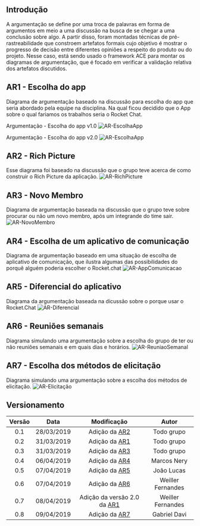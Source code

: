 ## Introdução

A argumentação se define por uma troca de palavras em forma de argumentos em meio a uma discussão na busca de se chegar a uma conclusão sobre algo. A partir disso, foram montadas técnicas de pré-rastreabilidade que constroem artefatos formais cujo objetivo é mostrar o progresso de decisão entre diferentes opiniões a respeito do produto ou do projeto. Nesse caso, está sendo usado o framework ACE para montar os diagramas de argumentação, que é focado em verificar a validação relativa dos artefatos discutidos.

## AR1 - Escolha do app

Diagrama de argumentação baseado na discussão para escolha do app que seria abordado pela equipe na disciplina. Na qual ficou decidido que o App sobre o qual fariamos os trabalhos seria o Rocket Chat.

Argumentação - Escolha do app v1.0
![AR-EscolhaApp](../img/PreRastreabilidade/Argumentacao_Tema.png)

Argumentação - Escolha do app v2.0
![AR-EscolhaApp](../img/PreRastreabilidade/Argumentacao_Tema_v2.png)

## AR2 - Rich Picture

Esse diagrama foi baseado na discussão que o grupo teve acerca de como construir o Rich Picture da aplicação.
![AR-RichPicture](../img/PreRastreabilidade/argumentacao_rich.png)

## AR3 - Novo Membro

Diagrama de argumentação baseada na discussão que o grupo teve sobre procurar ou não um novo membro, após um integrande do time sair.
![AR-NovoMembro](../img/PreRastreabilidade/argumentacao_membro.png)

## AR4 - Escolha de um aplicativo de comunicação

Diagrama de argumentação baseado em uma situação de escolha de aplicativo de comunicação, que ilustra algumas das possibilidades do porquê alguém poderia escolher o Rocket.chat
![AR-AppComunicacao](../img/PreRastreabilidade/arg-appDeComunicacao.png)

## AR5 - Diferencial do aplicativo

Diagrama da argumentação baseada na dicussão sobre o porque usar o Rocket.Chat
![AR-Diferencial](../img/PreRastreabilidade/argumentação-diferencial.jpg)

## AR6 - Reuniões semanais

Diagrama simulando uma argumentação sobre a escolha do grupo de ter ou não reuniões semanais e em quais dias e horários.
![AR-ReuniaoSemanal](../img/PreRastreabilidade/argReunioesSemanais.png)

## AR7 - Escolha dos métodos de elicitação

Diagrama simulando uma argumentação sobre a escolha dos métodos de elicitação.
![AR-Elicitação](../img/PreRastreabilidade/elicitacao.png)

## Versionamento

|  Versão | Data | Modificação | Autor |
|  :------: | :------: | :------: | :------: |
|  0.1 | 28/03/2019 | Adição da [AR2](#ar2-rich-picture) | Todo grupo |
|  0.2 | 31/03/2019 | Adição da [AR1](#ar1-escolha-do-app) | Todo grupo |
|  0.3 | 31/03/2019 | Adição da [AR3](#ar3-novo-membro) | Todo grupo |
|  0.4 | 06/04/2019 | Adição da [AR4](#ar4-escolha-de-um-aplicativo-de-comunicação) | Marcos Nery |
|  0.5 | 07/04/2019 | Adição da [AR5](#ar5-diferencial-do-aplicativo) | João Lucas |
|  0.6 | 07/04/2019 | Adição da [AR6](#ar6-reunioes-semanais) | Weiller Fernandes |
|  0.7 | 08/04/2019 | Adição da versão 2.0 da [AR1](#ar1-escolha-do-app) | Weiller Fernandes |
|  0.8 | 09/04/2019 | Adição da [AR7](#ar7-escolha-dos-métodos-de-elicitação) | Gabriel Davi |

